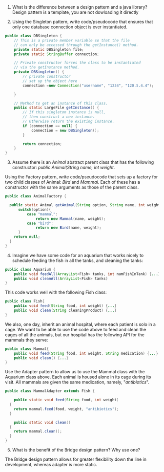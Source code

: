 1) What is the difference between a design pattern and a java library?
   Design pattern is a template, you are not dowloading it directly

2) Using the Singleton pattern, write code/pseudocode that ensures that only one database connection object is ever instantiated.

```java
public class DBSingleton {
    // This is a private member variable so that the file
    // can only be accessed through the getInstance() method.
    private static DBSingleton file;
    private static StringBuffer connection;

    // Private constructor forces the class to be instantiated 
    // via the getInstance method.
    private DBSingleton() {
        // private constructor
        // set up the object here
        connection =new Connection("username", "1234", "120.5.4.4");

    }

    // Method to get an instance of this class.
    public static LargeFile getInstance() {
        // If this singleton instance is null, 
        // then construct a new instance.
        // Otherwise return the existing instance.
        if (connection == null) {
            connection = new DBSingleton();
        }

        return connection;
    }
}
```

3) Assume there is an *Animal* abstract parent class that has the following constructor: *public Animal(String name, int weight*.

Using the Factory pattern, write code/pseudocode that sets up a factory for two child classes of Animal: *Bird* and *Mammal*. Each of these has a constructor with the same arguments as those of the parent class.

```java
public class AnimalFactory {

  public static Animal getAnimal(String option, String name, int weight){
      switch(option){
          case "mammal":
              return new Mammal(name, weight);
          case "bird":
              return new Bird(name, weight);
      }
    return null;
  }
}
```

4) Imagine we have some code for an aquarium that works nicely to schedule feeding the fish in all the tanks, and cleaning the tanks:

```java
public class Aquarium {
	public void feedAll(ArrayList<Fish> tanks, int numFishInTank) {...}
	public void cleanAll(ArrayList<Fish> tanks)
}
```
This code works well with the following Fish class:

```java
public class Fish{
	public void feed(String food, int weight) {...}
	public void clean(String cleaningProduct) {...}
}
```

We also, one day, inherit an animal hospital, where each patient is solo in a cage. We want to be able to use the code above to feed and clean the cages of all the animals, but our hospital has the following API for the mammals they serve:

```java
public class Mammal{
	public void feed(String food, int weight, String medication) {...}
	public void clean() {...}
}
```

Use the Adapter pattern to allow us to use the Mammal class with the Aquarium class above. Each animal is housed alone in its cage during its visit. All mammals are given the same medication, namely, "*antibiotics*".

```java
public class MammalAdapter extends Fish {

	public static void feed(String food, int weight)
  {
    return mammal.feed(food, weight, "antibiotics");
  }

	public static void clean()
  {
    return mammal.clean();
  }
}
```

5) What is the benefit of the Bridge design pattern? Why use one?

The Bridge design pattern allows for greater flexibility down the line in development, whereas adapter is more static.
